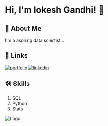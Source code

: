 
# Hi, I'm lokesh Gandhi! 👋


## 🚀 About Me
I'm a aspiring data scientist...


## 🔗 Links
[![portfolio](https://img.shields.io/badge/my_portfolio-000?style=for-the-badge&logo=ko-fi&logoColor=white)](https://github.com/LokeshGandhi7/LokeshGandhi7.git)
[![linkedin](https://img.shields.io/badge/linkedin-0A66C2?style=for-the-badge&logo=linkedin&logoColor=white)](https://www.linkedin.com/in/lokesh-gandhi-iitj7)



## 🛠 Skills
1. SQL
2. Python
3. Stats


![Logo](https://github-readme-stats.vercel.app/api?username=LokeshGandhi7&&show_icons=true&title_color=ffffff&icon_color=bb2acf&text_color=daf7dc&bg_color=151515)

